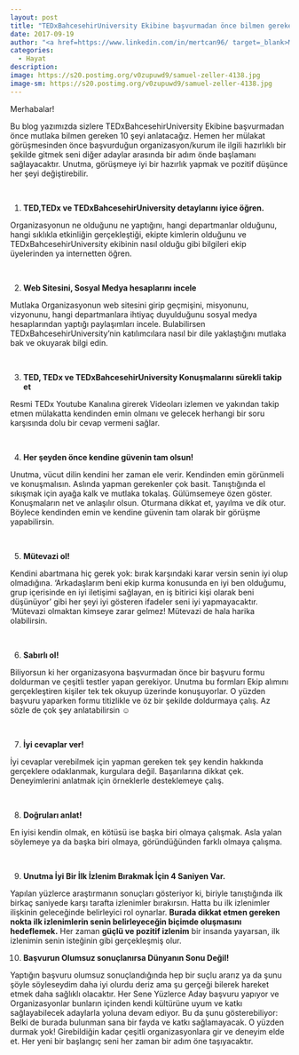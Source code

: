 ```yaml
---
layout: post
title: "TEDxBahcesehirUniversity Ekibine başvurmadan önce bilmen gereken 10 şey!"
date: 2017-09-19
author: "<a href=https://www.linkedin.com/in/mertcan96/ target=_blank>Mert Can</a>"
categories:
  - Hayat
description:
image: https://s20.postimg.org/v0zupuwd9/samuel-zeller-4138.jpg
image-sm: https://s20.postimg.org/v0zupuwd9/samuel-zeller-4138.jpg
---
```

Merhabalar!

Bu blog yazımızda sizlere TEDxBahcesehirUniversity Ekibine başvurmadan önce mutlaka bilmen gereken 10 şeyi anlatacağız. Hemen her mülakat görüşmesinden önce başvurduğun organizasyon/kurum ile ilgili hazırlıklı bir şekilde gitmek seni diğer adaylar arasında bir adım önde başlamanı sağlayacaktır. Unutma, görüşmeye iyi bir hazırlık yapmak ve pozitif düşünce her şeyi değiştirebilir.

&nbsp;&nbsp;&nbsp;&nbsp;&nbsp;&nbsp;

1. **TED,TEDx ve TEDxBahcesehirUniversity detaylarını iyice öğren.**

Organizasyonun ne olduğunu ne yaptığını, hangi departmanlar olduğunu, hangi sıklıkla etkinliğin gerçekleştiği, ekipte kimlerin olduğunu ve TEDxBahcesehirUniversity ekibinin nasıl olduğu gibi bilgileri ekip üyelerinden ya internetten öğren.

&nbsp;&nbsp;&nbsp;&nbsp;&nbsp;&nbsp;


2. **Web Sitesini, Sosyal Medya hesaplarını incele**

Mutlaka Organizasyonun web sitesini girip geçmişini, misyonunu, vizyonunu, hangi departmanlara ihtiyaç duyulduğunu sosyal medya hesaplarından yaptığı paylaşımları incele. Bulabilirsen TEDxBahcesehirUniversity’nin katılımcılara nasıl bir dile yaklaştığını mutlaka bak ve  okuyarak bilgi edin.

&nbsp;&nbsp;&nbsp;&nbsp;&nbsp;&nbsp;

3. **TED, TEDx ve TEDxBahcesehirUniversity Konuşmalarını sürekli takip et**

Resmi TEDx Youtube Kanalına girerek Videoları izlemen ve yakından takip etmen mülakatta kendinden emin olmanı ve gelecek herhangi bir soru karşısında dolu bir cevap vermeni sağlar.

&nbsp;&nbsp;&nbsp;&nbsp;&nbsp;&nbsp;

4. **Her şeyden önce kendine güvenin tam olsun!**

Unutma, vücut dilin kendini her zaman ele verir. Kendinden emin görünmeli ve konuşmalısın. Aslında yapman gerekenler çok basit. Tanıştığında el sıkışmak için ayağa kalk ve mutlaka tokalaş. Gülümsemeye özen göster. Konuşmaların net ve anlaşılır olsun. Oturmana dikkat et, yayılma ve dik otur. Böylece kendinden emin ve kendine güvenin tam olarak bir görüşme yapabilirsin.


&nbsp;&nbsp;&nbsp;&nbsp;&nbsp;&nbsp;

5. **Mütevazi ol!**

Kendini abartmana hiç gerek yok: bırak karşındaki karar versin senin iyi olup olmadığına. ‘Arkadaşlarım beni ekip kurma konusunda en iyi ben olduğumu, grup içerisinde en iyi iletişimi sağlayan, en iş bitirici kişi olarak beni düşünüyor’ gibi her şeyi iyi gösteren ifadeler seni iyi yapmayacaktır. ‘Mütevazi olmaktan kimseye zarar gelmez! Mütevazi de hala harika olabilirsin.

&nbsp;&nbsp;&nbsp;&nbsp;&nbsp;&nbsp;

6. **Sabırlı ol!**

Biliyorsun ki her organizasyona başvurmadan önce bir başvuru formu doldurman ve çeşitli testler yapan gerekiyor. Unutma bu formları Ekip alımını gerçekleştiren kişiler tek tek okuyup üzerinde konuşuyorlar. O yüzden başvuru yaparken formu titizlikle ve öz bir şekilde doldurmaya çalış. Az sözle de çok şey anlatabilirsin ☺

&nbsp;&nbsp;&nbsp;&nbsp;&nbsp;&nbsp;

7. **İyi cevaplar ver!**

İyi cevaplar verebilmek için yapman gereken tek şey kendin hakkında gerçeklere odaklanmak, kurgulara değil. Başarılarına dikkat çek. Deneyimlerini anlatmak için örneklerle desteklemeye çalış.

&nbsp;&nbsp;&nbsp;&nbsp;&nbsp;&nbsp;

8. **Doğruları anlat!**

En iyisi kendin olmak, en kötüsü ise başka biri olmaya çalışmak. Asla yalan söylemeye ya da başka biri olmaya, göründüğünden farklı olmaya çalışma.

&nbsp;&nbsp;&nbsp;&nbsp;&nbsp;&nbsp;

9. **Unutma İyi Bir İlk İzlenim Bırakmak İçin 4 Saniyen Var.**

Yapılan yüzlerce araştırmanın sonuçları gösteriyor ki, biriyle tanıştığında ilk birkaç saniyede karşı tarafta izlenimler bırakırsın. Hatta bu ilk izlenimler ilişkinin geleceğinde belirleyici rol oynarlar. **Burada dikkat etmen gereken nokta ilk izlenimlerin senin belirleyeceğin biçimde oluşmasını hedeflemek.** Her zaman **güçlü ve pozitif izlenim** bir insanda yayarsan, ilk izlenimin senin isteğinin gibi gerçekleşmiş olur.


10. **Başvurun Olumsuz sonuçlanırsa Dünyanın Sonu Değil!**

Yaptığın başvuru olumsuz sonuçlandığında hep bir suçlu ararız ya da şunu şöyle söyleseydim daha iyi olurdu deriz ama şu gerçeği bilerek hareket etmek daha sağlıklı olacaktır. Her Sene Yüzlerce Aday başvuru yapıyor ve Organizasyonlar bunların içinden kendi kültürüne uyum ve katkı sağlayabilecek adaylarla yoluna devam ediyor. Bu da şunu gösterebiliyor: Belki de burada bulunman sana bir fayda ve katkı sağlamayacak. O yüzden durmak yok! Girebildiğin kadar çeşitli organizasyonlara gir ve deneyim elde et. Her yeni bir başlangıç seni her zaman bir adım öne taşıyacaktır.
